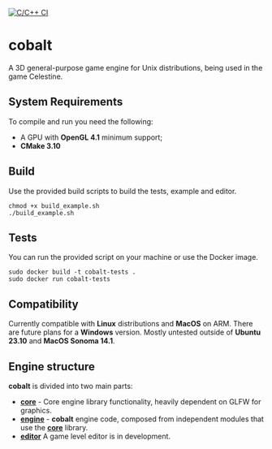 [![C/C++ CI](https://github.com/teoemeaesse/cobalt-engine/actions/workflows/c-cpp.yml/badge.svg)](https://github.com/teoemeaesse/cobalt-engine/actions/workflows/c-cpp.yml)
# cobalt
A 3D general-purpose game engine for Unix distributions, being used in the game Celestine.

## System Requirements
To compile and run you need the following:
- A GPU with **OpenGL 4.1** minimum support;
- **CMake 3.10**

## Build
Use the provided build scripts to build the tests, example and editor.

```
chmod +x build_example.sh 
./build_example.sh
```

## Tests
You can run the provided script on your machine or use the Docker image.

```
sudo docker build -t cobalt-tests .
sudo docker run cobalt-tests
```

## Compatibility
Currently compatible with **Linux** distributions and **MacOS** on ARM. There are future plans for a **Windows** version. Mostly untested outside of **Ubuntu 23.10** and **MacOS Sonoma 14.1**.

## Engine structure
**cobalt** is divided into two main parts:
- [**core**](https://github.com/teoemeaesse/cobalt-engine/tree/main/cobalt/core) - Core engine library functionality, heavily dependent on GLFW for graphics.
- [**engine**](https://github.com/teoemeaesse/cobalt-engine/tree/main/cobalt/engine) - **cobalt** engine code, composed from independent modules that use the [**core**](https://github.com/teoemeaesse/cobalt-engine/tree/main/cobalt/core) library.
- [**editor**](https://github.com/teoemeaesse/cobalt-engine/tree/main/cobalt/editor) A game level editor is in development.